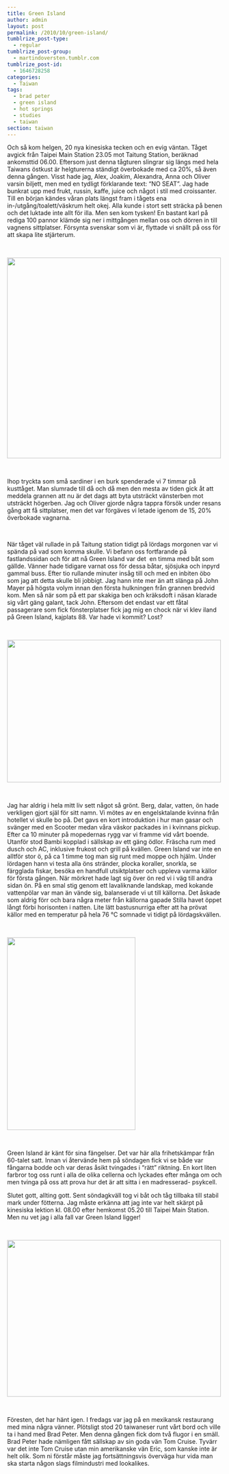 ```yaml
---
title: Green Island
author: admin
layout: post
permalink: /2010/10/green-island/
tumblrize_post-type:
  - regular
tumblrize_post-group:
  - martindoversten.tumblr.com
tumblrize_post-id:
  - 1646728258
categories:
  - Taiwan
tags:
  - brad peter
  - green island
  - hot springs
  - studies
  - taiwan
section: taiwan
---
```

Och så kom helgen, 20 nya kinesiska tecken och en evig väntan. Tåget avgick från Taipei Main Station 23.05 mot Taitung Station, beräknad ankomsttid 06.00. Eftersom just denna tågturen slingrar sig längs med hela Taiwans östkust är helgturerna ständigt överbokade med ca 20%, så även denna gången. Visst hade jag, Alex, Joakim, Alexandra, Anna och Oliver varsin biljett, men med en tydligt förklarande text: &#8220;NO SEAT&#8221;. Jag hade bunkrat upp med frukt, russin, kaffe, juice och något i stil med croissanter. Till en början kändes våran plats längst fram i tågets ena in-/utgång/toalett/väskrum helt okej. Alla kunde i stort sett sträcka på benen och det luktade inte allt för illa. Men sen kom tysken! En bastant karl på rediga 100 pannor klämde sig ner i mittgången mellan oss och dörren in till vagnens sittplatser. Försynta svenskar som vi är, flyttade vi snällt på oss för att skapa lite stjärterum.

<br class="spacer_" />

[<img class="alignnone size-large wp-image-220" title="Next station, Taitung" src="http://www.doversten.nu/blog/wp-content/uploads/2010/10/101002-0051-500x469.jpg" alt="" width="500" height="469" />][1]

<br class="spacer_" />

Ihop tryckta som små sardiner i en burk spenderade vi 7 timmar på kusttåget. Man slumrade till då och då men den mesta av tiden gick åt att meddela grannen att nu är det dags att byta utsträckt vänsterben mot utsträckt högerben. Jag och Oliver gjorde några tappra försök under resans gång att få sittplatser, men det var förgäves vi letade igenom de 15, 20% överbokade vagnarna.

<br class="spacer_" />

När tåget väl rullade in på Taitung station tidigt på lördags morgonen var vi spända på vad som komma skulle. Vi befann oss fortfarande på fastlandssidan och för att nå Green Island var det  en timma med båt som gällde. Vänner hade tidigare varnat oss för dessa båtar, sjösjuka och inpyrd gammal buss. Efter tio rullande minuter insåg till och med en inbiten öbo som jag att detta skulle bli jobbigt. Jag hann inte mer än att slänga på John Mayer på högsta volym innan den första hulkningen från grannen bredvid kom. Men så när som på ett par skakiga ben och kräksdoft i näsan klarade sig vårt gäng galant, tack John. Eftersom det endast var ett fåtal passagerare som fick fönsterplatser fick jag mig en chock när vi klev iland på Green Island, kajplats 88. Var hade vi kommit? Lost?

<br class="spacer_" />

[<img class="alignnone size-large wp-image-221" title="Lost at Green Island" src="http://www.doversten.nu/blog/wp-content/uploads/2010/10/101002-042-500x333.jpg" alt="" width="500" height="333" />][2]

<br class="spacer_" />

Jag har aldrig i hela mitt liv sett något så grönt. Berg, dalar, vatten, ön hade verkligen gjort själ för sitt namn. Vi mötes av en engelsktalande kvinna från hotellet vi skulle bo på. Det gavs en kort introduktion i hur man gasar och svänger med en Scooter medan våra väskor packades in i kvinnans pickup. Efter ca 10 minuter på mopedernas rygg var vi framme vid vårt boende. Utanför stod Bambi kopplad i sällskap av ett gäng ödlor. Fräscha rum med dusch och AC, inklusive frukost och grill på kvällen. Green Island var inte en alltför stor ö, på ca 1 timme tog man sig runt med moppe och hjälm. Under lördagen hann vi testa alla öns stränder, plocka koraller, snorkla, se färgglada fiskar, besöka en handfull utsiktplatser och uppleva varma källor för första gången. När mörkret hade lagt sig över ön red vi i väg till andra sidan ön. På en smal stig genom ett lavaliknande landskap, med kokande vattenpölar var man än vände sig, balanserade vi ut till källorna. Det åskade som aldrig förr och bara några meter från källorna gapade Stilla havet öppet långt förbi horisonten i natten. Lite lätt bastusnurriga efter att ha prövat källor med en temperatur på hela 76 °C somnade vi tidigt på lördagskvällen.

<br class="spacer_" />

[<img class="alignnone size-medium wp-image-223" title="Prison, Green Island" src="http://www.doversten.nu/blog/wp-content/uploads/2010/10/101003-061-300x450.jpg" alt="" width="300" height="450" />][3]

<br class="spacer_" />

Green Island är känt för sina fängelser. Det var här alla frihetskämpar från 60-talet satt. Innan vi återvände hem på söndagen fick vi se både var fångarna bodde och var deras åsikt tvingades i &#8220;rätt&#8221; riktning. En kort liten farbror tog oss runt i alla de olika cellerna och lyckades efter många om och men tvinga på oss att prova hur det är att sitta i en madresserad- psykcell.

Slutet gott, allting gott. Sent söndagkväll tog vi båt och tåg tillbaka till stabil mark under fötterna. Jag måste erkänna att jag inte var helt skärpt på kinesiska lektion kl. 08.00 efter hemkomst 05.20 till Taipei Main Station. Men nu vet jag i alla fall var Green Island ligger!

<br class="spacer_" />

[<img class="size-large wp-image-226 alignnone" title="Water splash" src="http://www.doversten.nu/blog/wp-content/uploads/2010/10/101003-0742-500x366.jpg" alt="" width="500" height="366" />][4]

<br class="spacer_" />

Föresten, det har hänt igen. I fredags var jag på en mexikansk restaurang med mina några vänner. Plötsligt stod 20 taiwaneser runt vårt bord och ville ta i hand med Brad Peter. Men denna gången fick dom två flugor i en smäll. Brad Peter hade nämligen fått sällskap av sin goda vän Tom Cruise. Tyvärr var det inte Tom Cruise utan min amerikanske vän Eric, som kanske inte är helt olik. Som ni förstår måste jag fortsättningsvis överväga hur vida man ska starta någon slags filmindustri med lookalikes.

 [1]: http://www.doversten.nu/blog/wp-content/uploads/2010/10/101002-0051.jpg
 [2]: http://www.doversten.nu/blog/wp-content/uploads/2010/10/101002-042.jpg
 [3]: http://www.doversten.nu/blog/wp-content/uploads/2010/10/101003-061.jpg
 [4]: http://www.doversten.nu/blog/wp-content/uploads/2010/10/101003-0742.jpg
